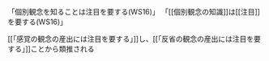 「個別観念を知ることは注目を要する(WS16)」
 「[[個別観念の知識]]は[[注目]]を要する(WS16)」

 [[「感覚の観念の産出には注目を要する」]]し、[[「反省の観念の産出には注目を要する」]]ことから類推される
